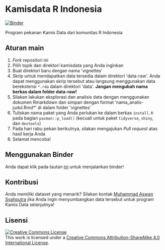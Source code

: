 # Kamisdata R Indonesia
[![Binder](http://mybinder.org/badge.svg)](https://mybinder.org/v2/gh/indo-r/kamidata/master?urlpath=rstudio)

Program pekanan Kamis Data dari komunitas R Indonesia

## Aturan main

1. *Fork* repositori ini
2. Pilih topik dan direktori kamisdata yang Anda inginkan
3. Buat direktori baru dengan nama 'vignettes'
4. Skrip untuk mendapatkan data tersedia dalam direktori 'data-raw'. Anda dapat menggunakan skrip tersebut atau langsung menggunakan data berekstensi `*.rda` dalam direktori 'data'. **Jangan mengubah nama berkas dalam folder data-raw!**
5. Silakan lakukan eksplorasi dan analisis data dengan menggunakan  dokumen Rmarkdown dan simpan dengan format 'nama_analis-judul.Rmd*' di dalam folder 'vignettes'
6. Tuliskan nama paket yang Anda perlukan ke dalam berkas `install.R` pada bagian `pacman::p_load()` (kecuali untuk paket `tidyverse`, `shiny`, dan `devtools`)
7. Pada hari rabu pekan berikutnya, silakan mengajukan *Pull request* atas hasil kerja Anda
8. Selamat mencoba!

## Menggunakan Binder
Anda dapat klik pada tautan [ini](https://mybinder.org/v2/gh/indo-r/kamidata/master?urlpath=rstudio) untuk menjalankan binder!

## Kontribusi
Anda memiliki dataset yang menarik? Silakan kontak [Muhammad Aswan Syahputra](https://t.me/aswansyahputra) jika Anda ingin menyumbangkan data tersebut untuk program Kamis Data selanjutnya!

## Lisensi

<a rel="license" href="http://creativecommons.org/licenses/by-sa/4.0/"><img alt="Creative Commons License" style="border-width:0" src="https://i.creativecommons.org/l/by-sa/4.0/88x31.png" /></a><br />This
work is licensed under a
<a rel="license" href="http://creativecommons.org/licenses/by-sa/4.0/">Creative
Commons Attribution-ShareAlike 4.0 International License</a>.
